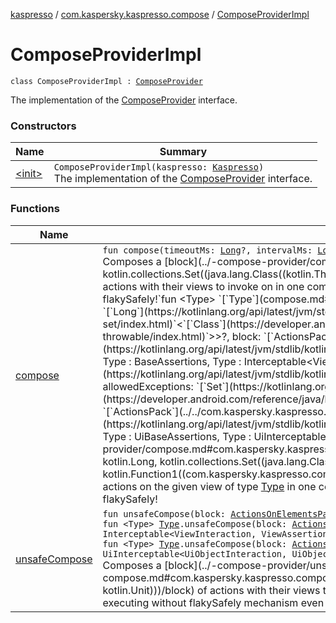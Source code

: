 [kaspresso](../../index.md) / [com.kaspersky.kaspresso.compose](../index.md) / [ComposeProviderImpl](./index.md)

# ComposeProviderImpl

`class ComposeProviderImpl : `[`ComposeProvider`](../-compose-provider/index.md)

The implementation of the [ComposeProvider](../-compose-provider/index.md) interface.

### Constructors

| Name | Summary |
|---|---|
| [&lt;init&gt;](-init-.md) | `ComposeProviderImpl(kaspresso: `[`Kaspresso`](../../com.kaspersky.kaspresso.kaspresso/-kaspresso/index.md)`)`<br>The implementation of the [ComposeProvider](../-compose-provider/index.md) interface. |

### Functions

| Name | Summary |
|---|---|
| [compose](compose.md) | `fun compose(timeoutMs: `[`Long`](https://kotlinlang.org/api/latest/jvm/stdlib/kotlin/-long/index.html)`?, intervalMs: `[`Long`](https://kotlinlang.org/api/latest/jvm/stdlib/kotlin/-long/index.html)`?, allowedExceptions: `[`Set`](https://kotlinlang.org/api/latest/jvm/stdlib/kotlin.collections/-set/index.html)`<`[`Class`](https://developer.android.com/reference/java/lang/Class.html)`<out `[`Throwable`](https://kotlinlang.org/api/latest/jvm/stdlib/kotlin/-throwable/index.html)`>>?, block: `[`ActionsOnElementsPack`](../../com.kaspersky.kaspresso.compose.pack/-actions-on-elements-pack/index.md)`.() -> `[`Unit`](https://kotlinlang.org/api/latest/jvm/stdlib/kotlin/-unit/index.html)`): `[`Unit`](https://kotlinlang.org/api/latest/jvm/stdlib/kotlin/-unit/index.html)<br>Composes a [block](../-compose-provider/compose.md#com.kaspersky.kaspresso.compose.ComposeProvider$compose(kotlin.Long, kotlin.Long, kotlin.collections.Set((java.lang.Class((kotlin.Throwable)))), kotlin.Function1((com.kaspersky.kaspresso.compose.pack.ActionsOnElementsPack, kotlin.Unit)))/block) of actions with their views to invoke on in one composite action that succeeds if at least one of it's parts succeeds. Please, be aware of `or` sections are executing flakySafely!`fun <Type> `[`Type`](compose.md#Type)`.compose(timeoutMs: `[`Long`](https://kotlinlang.org/api/latest/jvm/stdlib/kotlin/-long/index.html)`?, intervalMs: `[`Long`](https://kotlinlang.org/api/latest/jvm/stdlib/kotlin/-long/index.html)`?, allowedExceptions: `[`Set`](https://kotlinlang.org/api/latest/jvm/stdlib/kotlin.collections/-set/index.html)`<`[`Class`](https://developer.android.com/reference/java/lang/Class.html)`<out `[`Throwable`](https://kotlinlang.org/api/latest/jvm/stdlib/kotlin/-throwable/index.html)`>>?, block: `[`ActionsPack`](../../com.kaspersky.kaspresso.compose.pack/-actions-pack/index.md)`<`[`Type`](compose.md#Type)`>.() -> `[`Unit`](https://kotlinlang.org/api/latest/jvm/stdlib/kotlin/-unit/index.html)`): `[`Unit`](https://kotlinlang.org/api/latest/jvm/stdlib/kotlin/-unit/index.html)` where Type : BaseActions, Type : BaseAssertions, Type : Interceptable<ViewInteraction, ViewAssertion, ViewAction>`<br>`fun <Type> `[`Type`](compose.md#Type)`.compose(timeoutMs: `[`Long`](https://kotlinlang.org/api/latest/jvm/stdlib/kotlin/-long/index.html)`?, intervalMs: `[`Long`](https://kotlinlang.org/api/latest/jvm/stdlib/kotlin/-long/index.html)`?, allowedExceptions: `[`Set`](https://kotlinlang.org/api/latest/jvm/stdlib/kotlin.collections/-set/index.html)`<`[`Class`](https://developer.android.com/reference/java/lang/Class.html)`<out `[`Throwable`](https://kotlinlang.org/api/latest/jvm/stdlib/kotlin/-throwable/index.html)`>>?, block: `[`ActionsPack`](../../com.kaspersky.kaspresso.compose.pack/-actions-pack/index.md)`<`[`Type`](compose.md#Type)`>.() -> `[`Unit`](https://kotlinlang.org/api/latest/jvm/stdlib/kotlin/-unit/index.html)`): `[`Unit`](https://kotlinlang.org/api/latest/jvm/stdlib/kotlin/-unit/index.html)` where Type : UiBaseActions, Type : UiBaseAssertions, Type : UiInterceptable<UiObjectInteraction, UiObjectAssertion, UiObjectAction>`<br>Composes a [block](../-compose-provider/compose.md#com.kaspersky.kaspresso.compose.ComposeProvider$compose(com.kaspersky.kaspresso.compose.ComposeProvider.compose.Type, kotlin.Long, kotlin.Long, kotlin.collections.Set((java.lang.Class((kotlin.Throwable)))), kotlin.Function1((com.kaspersky.kaspresso.compose.pack.ActionsPack((com.kaspersky.kaspresso.compose.ComposeProvider.compose.Type)), kotlin.Unit)))/block) of actions on the given view of type [Type](../-compose-provider/compose.md#Type) in one composite action that succeeds if at least one of it's parts succeeds. Please, be aware of `or` sections are executing flakySafely! |
| [unsafeCompose](unsafe-compose.md) | `fun unsafeCompose(block: `[`ActionsOnElementsPack`](../../com.kaspersky.kaspresso.compose.pack/-actions-on-elements-pack/index.md)`.() -> `[`Unit`](https://kotlinlang.org/api/latest/jvm/stdlib/kotlin/-unit/index.html)`): `[`Unit`](https://kotlinlang.org/api/latest/jvm/stdlib/kotlin/-unit/index.html)<br>`fun <Type> `[`Type`](unsafe-compose.md#Type)`.unsafeCompose(block: `[`ActionsPack`](../../com.kaspersky.kaspresso.compose.pack/-actions-pack/index.md)`<`[`Type`](unsafe-compose.md#Type)`>.() -> `[`Unit`](https://kotlinlang.org/api/latest/jvm/stdlib/kotlin/-unit/index.html)`): `[`Unit`](https://kotlinlang.org/api/latest/jvm/stdlib/kotlin/-unit/index.html)` where Type : BaseActions, Type : BaseAssertions, Type : Interceptable<ViewInteraction, ViewAssertion, ViewAction>`<br>`fun <Type> `[`Type`](unsafe-compose.md#Type)`.unsafeCompose(block: `[`ActionsPack`](../../com.kaspersky.kaspresso.compose.pack/-actions-pack/index.md)`<`[`Type`](unsafe-compose.md#Type)`>.() -> `[`Unit`](https://kotlinlang.org/api/latest/jvm/stdlib/kotlin/-unit/index.html)`): `[`Unit`](https://kotlinlang.org/api/latest/jvm/stdlib/kotlin/-unit/index.html)` where Type : UiBaseActions, Type : UiBaseAssertions, Type : UiInterceptable<UiObjectInteraction, UiObjectAssertion, UiObjectAction>`<br>Composes a [block](../-compose-provider/unsafe-compose.md#com.kaspersky.kaspresso.compose.ComposeProvider$unsafeCompose(kotlin.Function1((com.kaspersky.kaspresso.compose.pack.ActionsOnElementsPack, kotlin.Unit)))/block) of actions with their views to invoke on in one composite action that succeeds if at least one of it's parts succeeds. Please, be aware of `or` sections are executing without flakySafely mechanism     even though there may be flakySafely interceptors in your Kaspresso settings! |
